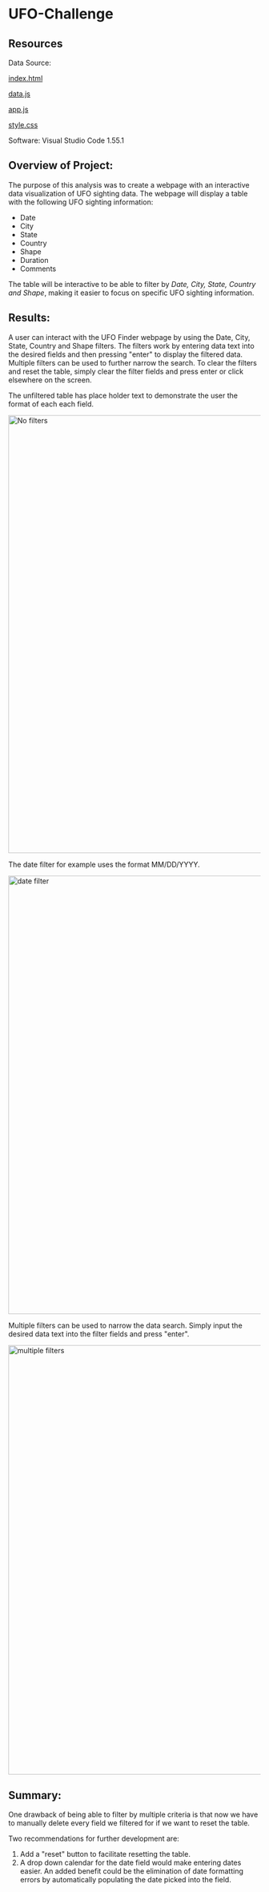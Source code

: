 # UFO-Challenge

## Resources
Data Source: 

[index.html](https://github.com/monsecc01/UFO-Challenge/blob/800fdffd0c460aab27be917dce44d1c478d10114/index.html)

[data.js](https://github.com/monsecc01/UFO-Challenge/blob/800fdffd0c460aab27be917dce44d1c478d10114/static/js/data.js)

[app.js](https://github.com/monsecc01/UFO-Challenge/blob/800fdffd0c460aab27be917dce44d1c478d10114/static/js/app.js)

[style.css](https://github.com/monsecc01/UFO-Challenge/blob/800fdffd0c460aab27be917dce44d1c478d10114/static/CSS/style.css)

Software: Visual Studio Code 1.55.1

## Overview of Project: 
The purpose of this analysis was to create a webpage with an interactive data visualization of UFO sighting data. The webpage will display a table with the following UFO sighting information:
* Date
* City
* State
* Country
* Shape
* Duration
* Comments

The table will be interactive to be able to filter by *Date, City, State, Country and Shape*, making it easier to focus on specific UFO sighting information.

## Results: 
A user can interact with the UFO Finder webpage by using the Date, City, State, Country and Shape filters. The filters work by entering data text into the desired fields and then pressing "enter" to display the filtered data. Multiple filters can be used to further narrow the search. To clear the filters and reset the table, simply clear the filter fields and press enter or click elsewhere on the screen.

The unfiltered table has place holder text to demonstrate the user the format of each each field.

<img width="874" alt="No filters" src="https://user-images.githubusercontent.com/81447450/120949897-2dafdd80-c70b-11eb-92b3-a663c5bee922.png">

The date filter for example uses the format MM/DD/YYYY. 

<img width="875" alt="date filter" src="https://user-images.githubusercontent.com/81447450/120950099-aa42bc00-c70b-11eb-81fe-f43ab822489e.png">

Multiple filters can be used to narrow the data search. Simply input the desired data text into the filter fields and press "enter".

<img width="857" alt="multiple filters" src="https://user-images.githubusercontent.com/81447450/120950255-0a396280-c70c-11eb-82df-4558b3154fae.png">

## Summary: 
One drawback of being able to filter by multiple criteria is that now we have to manually delete every field we filtered for if we want to reset the table.

Two recommendations for further development are:
1.  Add a "reset" button to facilitate resetting the table.
2.  A drop down calendar for the date field would make entering dates easier. An added benefit could be the elimination of date formatting errors by automatically populating the date picked into the field.

